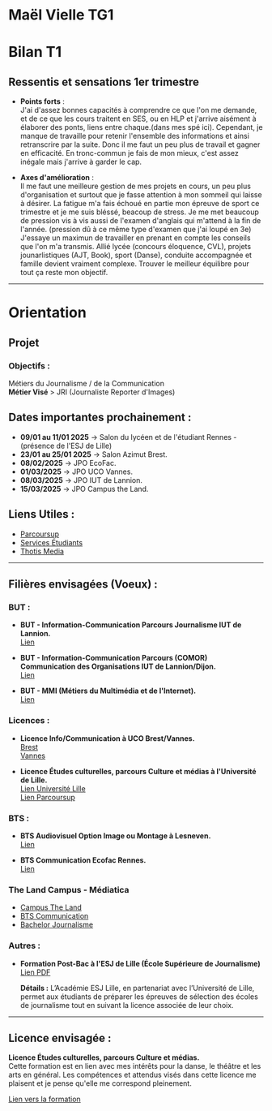 # Maël  Vielle  TG1
# Bilan T1

## Ressentis et sensations 1er trimestre

- **Points forts** :  
  J'ai  d'assez bonnes  capacités à comprendre  ce  que l'on  me  demande,  et  de  ce  que les cours traitent  en  SES,  ou  en  HLP et  j'arrive aisément à élaborer  des ponts,  liens entre chaque.(dans mes spé ici).
  Cependant,  je  manque  de  travaille pour  retenir l'ensemble  des informations  et  ainsi retranscrire  par la  suite. Donc  il  me  faut  un  peu plus  de  travail et  gagner en  efficacité.  En  tronc-commun  je  fais  de  mon mieux, c'est  assez inégale  mais  j'arrive  à garder  le  cap.

- **Axes d'amélioration** :  
  Il  me  faut  une meilleure gestion de  mes projets en  cours,  un  peu plus  d'organisation  et  surtout que je  fasse attention à mon sommeil qui laisse  à désirer.  La  fatigue m'a fais  échoué  en  partie  mon épreuve de  sport ce  trimestre et  je  me  suis  bléssé, beacoup de  stress. Je  me  met beaucoup  de  pression  vis à vis aussi de l'examen d'anglais qui m'attend  à la  fin de  l'année.  (pression   dû  à ce  même  type d'examen  que  j'ai  loupé en  3e)  J'essaye  un  maximun de  travailler  en  prenant en  compte  les conseils  que l'on  m'a transmis.
  Allié lycée (concours éloquence,  CVL),  projets  jounarlistiques (AJT, Book), sport (Danse), conduite accompagnée et  famille devient vraiment  complexe.  Trouver le  meilleur  équilibre pour  tout  ça  reste mon objectif.

---
  
# Orientation

## Projet

### Objectifs :
Métiers du Journalisme / de la Communication  
**Métier Visé** > JRI (Journaliste Reporter d'Images)

## Dates importantes prochainement :
- **09/01 au 11/01 2025** -> Salon du lycéen et de l'étudiant Rennes - (présence de l'ESJ de Lille)
- **23/01 au 25/01 2025** -> Salon Azimut Brest.
- **08/02/2025** -> JPO EcoFac.
- **01/03/2025** -> JPO UCO Vannes.
- **08/03/2025** -> JPO IUT de Lannion.
- **15/03/2025** -> JPO Campus the Land.

## Liens Utiles :
- [Parcoursup](https://www.parcoursup.gouv.fr/)
- [Services Étudiants](https://messervices.etudiant.gouv.fr)
- [Thotis Media](https://thotismedia.com/)

---

## Filières envisagées (Voeux) :

### BUT :
- **BUT - Information-Communication Parcours Journalisme IUT de Lannion.**  
  [Lien](https://iut-lannion.univ-rennes.fr/information-communication-parcours-journalisme)

- **BUT - Information-Communication Parcours (COMOR) Communication des Organisations IUT de Lannion/Dijon.**  
  [Lien](https://iut-lannion.univ-rennes.fr/information-communication-parcours-communication-des-organisations)

- **BUT - MMI (Métiers du Multimédia et de l'Internet).**  
  [Lien](https://iut-lannion.univ-rennes.fr/metiers-du-multimedia-et-de-linternet)

### Licences :
- **Licence Info/Communication à UCO Brest/Vannes.**  
  [Brest](https://brest.uco.fr/fr/formations/humanites/licence-information-communication-brest)  
  [Vannes](https://vannes.uco.fr/fr/formations/humanites/licence-information-et-communication-bretagne)

- **Licence Études culturelles, parcours Culture et médias à l'Université de Lille.**  
  [Lien Université Lille](https://www.univ-lille.fr/formations/fr-00001917)  
  [Lien Parcoursup](https://dossier.parcoursup.fr/Candidats/public/fiches/afficherFicheFormation?g_ta_cod=28843)

### BTS :
- **BTS Audiovisuel Option Image ou Montage à Lesneven.**  
  [Lien](https://btsaudiovisuel.fr/)

- **BTS Communication Ecofac Rennes.**  
  [Lien](https://www.ecofac.fr/formation/bts-communication-rennes/)

### The Land Campus - Médiatica
- [Campus The Land](https://www.the-land.bzh/campus/enseignement-superieur/mediatica/)
- [BTS Communication](https://www.the-land.bzh/campus/enseignement-superieur/nos-formations/bts-communication/)
- [Bachelor Journalisme](https://www.the-land.bzh/campus/enseignement-superieur/nos-formations/bachelor-journalisme/)

### Autres :
- **Formation Post-Bac à l'ESJ de Lille (École Supérieure de Journalisme)**  
  [Lien PDF](https://github.com/virtualdancer/TG1/blob/f02d1be532577741584078dd40cda9bc4c4b6b6c/Academie-palquette-esj-lille-ecole-de-journalisme-reconnue-web.pdf)
  
  **Détails :** L’Académie ESJ Lille, en partenariat avec l’Université de Lille, permet aux étudiants de préparer les épreuves de sélection des écoles de journalisme tout en suivant la licence associée de leur choix.

---

## Licence envisagée :

**Licence Études culturelles, parcours Culture et médias.**  
Cette formation est en lien avec mes intérêts pour la danse, le théâtre et les arts en général. Les compétences et attendus visés dans cette licence me plaisent et je pense qu'elle me correspond pleinement.

[Lien vers la formation](https://www.univ-lille.fr/formations/fr-00001917)

